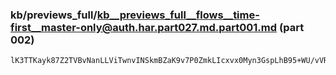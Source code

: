 ### kb/previews_full/kb__previews_full__flows__time-first__master-only@auth.har.part027.md.part001.md (part 002)

```md
lK3TTKayk87Z2TVBvNanLLViTwnvINSkmBZaK9v7P0ZmkLIcxvx0Myn3GspLhB95+WU/vVRcAJHG4FMZLA8dxbr864
```

```
